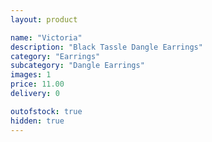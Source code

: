 ```yaml
---
layout: product

name: "Victoria"
description: "Black Tassle Dangle Earrings"
category: "Earrings"
subcategory: "Dangle Earrings"
images: 1
price: 11.00
delivery: 0

outofstock: true
hidden: true
---
```

